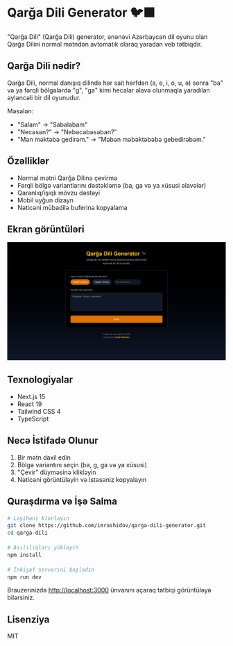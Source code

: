 # Qarğa Dili Generator 🐦‍⬛

"Qarğa Dili" (Qarğa Dili) generator, ənənəvi Azərbaycan dil oyunu olan Qarğa Dilini normal mətndən avtomatik olaraq yaradan veb tətbiqdir.

## Qarğa Dili nədir?

Qarğa Dili, normal danışıq dilində hər sait hərfdən (a, e, i, o, u, ə) sonra "ba" və ya fərqli bölgələrdə "g", "ga" kimi hecalar əlavə olunmaqla yaradılan əyləncəli bir dil oyunudur.

Məsələn:

- "Salam" → "Sabalabam"
- "Necəsən?" → "Nebəcəbəsəban?"
- "Mən məktəbə gedirəm." → "Məbən məbəktəbəbə gebedirəbəm."

## Özəlliklər

- Normal mətni Qarğa Dilinə çevirmə
- Fərqli bölgə variantlarını dəstəkləmə (ba, ga və ya xüsusi əlavələr)
- Qaranlıq/işıqlı mövzu dəstəyi
- Mobil uyğun dizayn
- Nəticəni mübadilə buferinə kopyalama

## Ekran görüntüləri

![Home Page](screenshots/screenshot.jpeg)

## Texnologiyalar

- Next.js 15
- React 19
- Tailwind CSS 4
- TypeScript

## Necə İstifadə Olunur

1. Bir mətn daxil edin
2. Bölgə variantını seçin (ba, g, ga və ya xüsusi)
3. "Çevir" düyməsinə klikləyin
4. Nəticəni görüntüləyin və istəsəniz kopyalayın

## Quraşdırma və İşə Salma

```bash
# Layihəni klonlayın
git clone https://github.com/imrashidov/qarga-dili-generator.git
cd qarga-dili

# Asılılıqları yükləyin
npm install

# İnkişaf serverini başladın
npm run dev
```

Brauzerinizdə [http://localhost:3000](http://localhost:3000) ünvanını açaraq tətbiqi görüntüləyə bilərsiniz.

## Lisenziya

MIT
